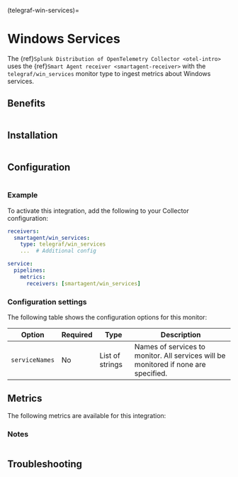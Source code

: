 (telegraf-win-services)=

# Windows Services

<meta name="description" content="Use this Splunk Observability Cloud integration for the Telegraf Win_services monitor. See benefits, install, configuration, and metrics">

The {ref}`Splunk Distribution of OpenTelemetry Collector <otel-intro>` uses the {ref}`Smart Agent receiver <smartagent-receiver>` with the `telegraf/win_services` monitor type to ingest metrics about Windows services.

## Benefits

```{include} /_includes/benefits.md
```

##  Installation

```{include} /_includes/collector-installation-windows.md
```

## Configuration

```{include} /_includes/configuration.md
```

### Example

To activate this integration, add the following to your Collector configuration:

```yaml
receivers:
  smartagent/win_services:
    type: telegraf/win_services
    ...  # Additional config

service:
  pipelines:
    metrics:
      receivers: [smartagent/win_services]
```

### Configuration settings

The following table shows the configuration options for this monitor:

| Option| Required | Type | Description |
| --- | --- | --- | --- |
| `serviceNames` | No | List of strings | Names of services to monitor. All services will be monitored if none are specified.|

## Metrics

The following metrics are available for this integration:

<div class="metrics-yaml" url="https://raw.githubusercontent.com/signalfx/splunk-otel-collector/main/internal/signalfx-agent/pkg/monitors/telegraf/monitors/winservices/metadata.yaml"></div>

### Notes

```{include} /_includes/metric-defs.md
```

## Troubleshooting

```{include} /_includes/troubleshooting.md
```